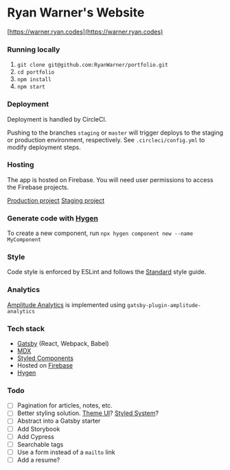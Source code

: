 # Ryan Warner's Website

[https://warner.ryan.codes](https://warner.ryan.codes)

### Running locally

1. `git clone git@github.com:RyanWarner/portfolio.git`
1. `cd portfolio`
1. `npm install`
1. `npm start`

### Deployment

Deployment is handled by CircleCI.

Pushing to the branches `staging` or `master` will trigger deploys to the staging or production environment, respectively. See `.circleci/config.yml` to modify deployment steps.

### Hosting

The app is hosted on Firebase. You will need user permissions to access the Firebase projects.

[Production project](https://console.firebase.google.com/u/0/project/warner-codes/overview)
[Staging project](https://console.firebase.google.com/u/0/project/warner-codes-staging/overview)

### Generate code with [Hygen](hygen.io)

To create a new component, run `npx hygen component new --name MyComponent`

### Style

Code style is enforced by ESLint and follows the [Standard](https://standardjs.com/) style guide.

### Analytics

[Amplitude Analytics](https://amplitude.com/) is implemented using `gatsby-plugin-amplitude-analytics`

### Tech stack

- [Gatsby](gatsbyjs.org) (React, Webpack, Babel)
- [MDX](https://mdxjs.com/)
- [Styled Components](styled-components.com)
- Hosted on [Firebase](https://firebase.google.com/)
- [Hygen](hygen.io)


### Todo

- [ ] Pagination for articles, notes, etc.
- [ ] Better styling solution. [Theme UI](https://theme-ui.com/)? [Styled System](https://styled-system.com/)?
- [ ] Abstract into a Gatsby starter
- [ ] Add Storybook
- [ ] Add Cypress
- [ ] Searchable tags
- [ ] Use a form instead of a `mailto` link
- [ ] Add a resume?
